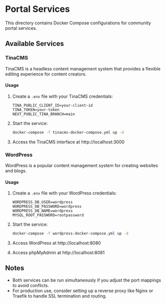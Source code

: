 # Portal Services

This directory contains Docker Compose configurations for community portal services.

## Available Services

### TinaCMS

TinaCMS is a headless content management system that provides a flexible editing experience for content creators.

#### Usage

1. Create a `.env` file with your TinaCMS credentials:
   ```
   TINA_PUBLIC_CLIENT_ID=your-client-id
   TINA_TOKEN=your-token
   NEXT_PUBLIC_TINA_BRANCH=main
   ```

2. Start the service:
   ```bash
   docker-compose -f tinacms-docker-compose.yml up -d
   ```

3. Access the TinaCMS interface at http://localhost:3000

### WordPress

WordPress is a popular content management system for creating websites and blogs.

#### Usage

1. Create a `.env` file with your WordPress credentials:
   ```
   WORDPRESS_DB_USER=wordpress
   WORDPRESS_DB_PASSWORD=wordpress
   WORDPRESS_DB_NAME=wordpress
   MYSQL_ROOT_PASSWORD=rootpassword
   ```

2. Start the service:
   ```bash
   docker-compose -f wordpress-docker-compose.yml up -d
   ```

3. Access WordPress at http://localhost:8080
4. Access phpMyAdmin at http://localhost:8081

## Notes

- Both services can be run simultaneously if you adjust the port mappings to avoid conflicts.
- For production use, consider setting up a reverse proxy like Nginx or Traefik to handle SSL termination and routing.